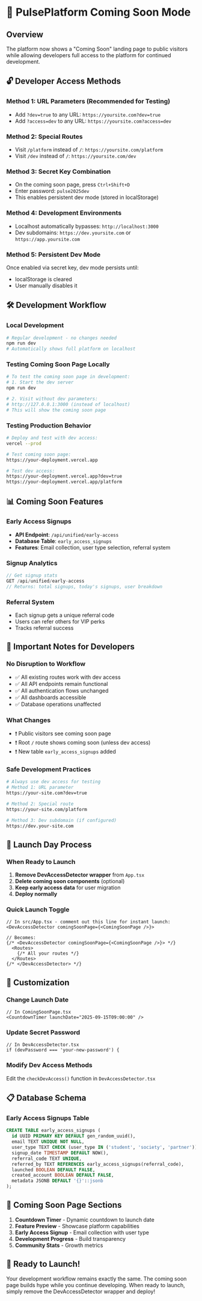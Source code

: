 # 🚀 PulsePlatform Coming Soon Mode

## Overview
The platform now shows a "Coming Soon" landing page to public visitors while allowing developers full access to the platform for continued development.

## 🔓 Developer Access Methods

### **Method 1: URL Parameters (Recommended for Testing)**
- Add `?dev=true` to any URL: `https://yoursite.com?dev=true`
- Add `?access=dev` to any URL: `https://yoursite.com?access=dev`

### **Method 2: Special Routes**
- Visit `/platform` instead of `/`: `https://yoursite.com/platform`
- Visit `/dev` instead of `/`: `https://yoursite.com/dev`

### **Method 3: Secret Key Combination**
- On the coming soon page, press `Ctrl+Shift+D`
- Enter password: `pulse2025dev`
- This enables persistent dev mode (stored in localStorage)

### **Method 4: Development Environments**
- Localhost automatically bypasses: `http://localhost:3000`
- Dev subdomains: `https://dev.yoursite.com` or `https://app.yoursite.com`

### **Method 5: Persistent Dev Mode**
Once enabled via secret key, dev mode persists until:
- localStorage is cleared
- User manually disables it

## 🛠 Development Workflow

### **Local Development**
```bash
# Regular development - no changes needed
npm run dev
# Automatically shows full platform on localhost
```

### **Testing Coming Soon Page Locally**
```bash
# To test the coming soon page in development:
# 1. Start the dev server
npm run dev

# 2. Visit without dev parameters:
# http://127.0.0.1:3000 (instead of localhost)
# This will show the coming soon page
```

### **Testing Production Behavior**
```bash
# Deploy and test with dev access:
vercel --prod

# Test coming soon page:
https://your-deployment.vercel.app

# Test dev access:
https://your-deployment.vercel.app?dev=true
https://your-deployment.vercel.app/platform
```

## 📊 Coming Soon Features

### **Early Access Signups**
- **API Endpoint**: `/api/unified/early-access`
- **Database Table**: `early_access_signups`
- **Features**: Email collection, user type selection, referral system

### **Signup Analytics**
```javascript
// Get signup stats
GET /api/unified/early-access
// Returns: total signups, today's signups, user breakdown
```

### **Referral System**
- Each signup gets a unique referral code
- Users can refer others for VIP perks
- Tracks referral success

## 🚨 Important Notes for Developers

### **No Disruption to Workflow**
- ✅ All existing routes work with dev access
- ✅ All API endpoints remain functional
- ✅ All authentication flows unchanged
- ✅ All dashboards accessible
- ✅ Database operations unaffected

### **What Changes**
- ❗ Public visitors see coming soon page
- ❗ Root `/` route shows coming soon (unless dev access)
- ❗ New table `early_access_signups` added

### **Safe Development Practices**
```bash
# Always use dev access for testing
# Method 1: URL parameter
https://your-site.com?dev=true

# Method 2: Special route
https://your-site.com/platform

# Method 3: Dev subdomain (if configured)
https://dev.your-site.com
```

## 🎯 Launch Day Process

### **When Ready to Launch**
1. **Remove DevAccessDetector wrapper** from `App.tsx`
2. **Delete coming soon components** (optional)
3. **Keep early access data** for user migration
4. **Deploy normally**

### **Quick Launch Toggle**
```tsx
// In src/App.tsx - comment out this line for instant launch:
<DevAccessDetector comingSoonPage={<ComingSoonPage />}>

// Becomes:
{/* <DevAccessDetector comingSoonPage={<ComingSoonPage />}> */}
  <Routes>
    {/* All your routes */}
  </Routes>
{/* </DevAccessDetector> */}
```

## 🔧 Customization

### **Change Launch Date**
```tsx
// In ComingSoonPage.tsx
<CountdownTimer launchDate="2025-09-15T09:00:00" />
```

### **Update Secret Password**
```tsx
// In DevAccessDetector.tsx
if (devPassword === 'your-new-password') {
```

### **Modify Dev Access Methods**
Edit the `checkDevAccess()` function in `DevAccessDetector.tsx`

## 📋 Database Schema

### **Early Access Signups Table**
```sql
CREATE TABLE early_access_signups (
  id UUID PRIMARY KEY DEFAULT gen_random_uuid(),
  email TEXT UNIQUE NOT NULL,
  user_type TEXT CHECK (user_type IN ('student', 'society', 'partner')),
  signup_date TIMESTAMP DEFAULT NOW(),
  referral_code TEXT UNIQUE,
  referred_by TEXT REFERENCES early_access_signups(referral_code),
  launched BOOLEAN DEFAULT FALSE,
  created_account BOOLEAN DEFAULT FALSE,
  metadata JSONB DEFAULT '{}'::jsonb
);
```

## 🎨 Coming Soon Page Sections

1. **Countdown Timer** - Dynamic countdown to launch date
2. **Feature Preview** - Showcase platform capabilities
3. **Early Access Signup** - Email collection with user type
4. **Development Progress** - Build transparency
5. **Community Stats** - Growth metrics

## 🚀 Ready to Launch!

Your development workflow remains exactly the same. The coming soon page builds hype while you continue developing. When ready to launch, simply remove the DevAccessDetector wrapper and deploy!
